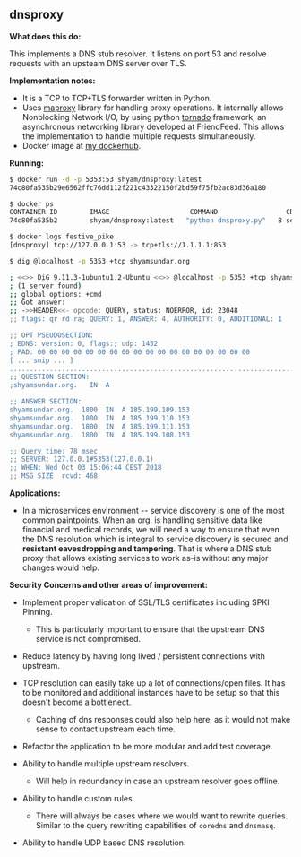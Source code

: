 ## dnsproxy

**What does this do:**

This implements a DNS stub resolver. It listens on port 53 and resolve requests with an upsteam DNS server over TLS.

**Implementation notes:**

- It is a TCP to TCP+TLS forwarder written in Python. 
- Uses [maproxy](https://pypi.org/project/maproxy/) library for handling proxy operations. It internally allows Nonblocking Network I/O, by using python [tornado](https://github.com/tornadoweb/tornado) framework, an asynchronous networking library developed at FriendFeed. This allows the implementation to handle multiple requests simultaneously.
- Docker image at [my dockerhub](https://hub.docker.com/r/shyam/dnsproxy/).

**Running:**

````bash
$ docker run -d -p 5353:53 shyam/dnsproxy:latest 
74c80fa535b29e6562ffc76dd112f221c43322150f2bd59f75fb2ac83d36a180

$ docker ps
CONTAINER ID        IMAGE                    COMMAND                 CREATED             STATUS              PORTS                  NAMES
74c80fa535b2        shyam/dnsproxy:latest   "python dnsproxy.py"   8 seconds ago       Up 7 seconds        0.0.0.0:5353->53/tcp   festive_pike

$ docker logs festive_pike
[dnsproxy] tcp://127.0.0.1:53 -> tcp+tls://1.1.1.1:853

$ dig @localhost -p 5353 +tcp shyamsundar.org

; <<>> DiG 9.11.3-1ubuntu1.2-Ubuntu <<>> @localhost -p 5353 +tcp shyamsundar.org
; (1 server found)
;; global options: +cmd
;; Got answer:
;; ->>HEADER<<- opcode: QUERY, status: NOERROR, id: 23048
;; flags: qr rd ra; QUERY: 1, ANSWER: 4, AUTHORITY: 0, ADDITIONAL: 1

;; OPT PSEUDOSECTION:
; EDNS: version: 0, flags:; udp: 1452
; PAD: 00 00 00 00 00 00 00 00 00 00 00 00 00 00 00 00 00 00 
[ ... snip ... ]
..............................................................................................................")
;; QUESTION SECTION:
;shyamsundar.org.   IN  A

;; ANSWER SECTION:
shyamsundar.org.  1800  IN  A 185.199.109.153
shyamsundar.org.  1800  IN  A 185.199.110.153
shyamsundar.org.  1800  IN  A 185.199.111.153
shyamsundar.org.  1800  IN  A 185.199.108.153

;; Query time: 78 msec
;; SERVER: 127.0.0.1#5353(127.0.0.1)
;; WHEN: Wed Oct 03 15:06:44 CEST 2018
;; MSG SIZE  rcvd: 468

````

**Applications:**

* In a microservices environment -- service discovery is one of the most common paintpoints. When an org. is handling sensitive data like financial and medical records, we will need a way to ensure that even the DNS resolution which is integral to service discovery is secured and **resistant eavesdropping and tampering**. That is where a DNS stub proxy that allows existing services to work as-is without any major changes would help.

**Security Concerns and other areas of improvement:**

* Implement proper validation of SSL/TLS certificates including SPKI Pinning. 
  * This is particularly important to ensure that the upstream DNS service is not compromised. 

* Reduce latency by having long lived / persistent connections with upstream.

* TCP resolution can easily take up a lot of connections/open files. It has to be monitored and additional instances have to be setup so that this doesn't become a bottlenect.
  * Caching of dns responses could also help here, as it would not make sense to contact upstream each time.

* Refactor the application to be more modular and add test coverage.

* Ability to handle multiple upstream resolvers.
  * Will help in redundancy in case an upstream resolver goes offline.

* Ability to handle custom rules
  * There will always be cases where we would want to rewrite queries. Similar to the query rewriting capabilities of `coredns` and `dnsmasq`.

* Ability to handle UDP based DNS resolution.

